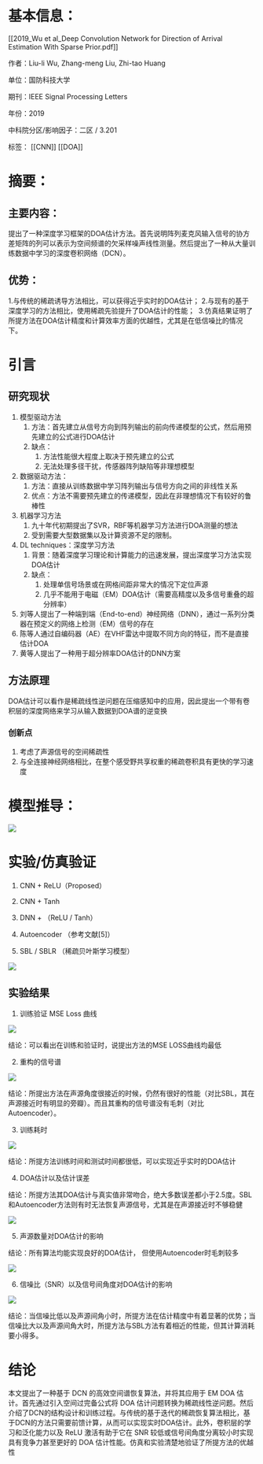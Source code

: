 # 基本信息：

[[2019_Wu et al_Deep Convolution Network for Direction of Arrival Estimation With Sparse Prior.pdf]]

作者：Liu-li Wu, Zhang-meng Liu, Zhi-tao Huang

单位：国防科技大学

期刊：IEEE Signal Processing Letters

年份：2019

中科院分区/影响因子：二区 / 3.201

标签： [[CNN]] [[DOA]]

# 摘要：

## 主要内容：

提出了一种深度学习框架的DOA估计方法。首先说明阵列麦克风输入信号的协方差矩阵的列可以表示为空间频谱的欠采样噪声线性测量。然后提出了一种从大量训练数据中学习的深度卷积网络（DCN）。

## 优势：

1.与传统的稀疏诱导方法相比，可以获得近乎实时的DOA估计；
2.与现有的基于深度学习的方法相比，使用稀疏先验提升了DOA估计的性能； 
3.仿真结果证明了所提方法在DOA估计精度和计算效率方面的优越性，尤其是在低信噪比的情况下。

# 引言

## 研究现状

1.  模型驱动方法
    1.  方法：首先建立从信号方向到阵列输出的前向传递模型的公式，然后用预先建立的公式进行DOA估计
    2.  缺点：
        1.  方法性能很大程度上取决于预先建立的公式
        2.  无法处理多径干扰，传感器阵列缺陷等非理想模型
2.  数据驱动方法：
    1.  方法：直接从训练数据中学习阵列输出与信号方向之间的非线性关系
    2.  优点：方法不需要预先建立的传递模型，因此在非理想情况下有较好的鲁棒性
3.  机器学习方法
    1.  九十年代初期提出了SVR，RBF等机器学习方法进行DOA测量的想法
    2.  受到需要大型数据集以及计算资源不足的限制。
4.  DL techniques：深度学习方法
    1.  背景：随着深度学习理论和计算能力的迅速发展，提出深度学习方法实现DOA估计
    2.  缺点：
        1.  处理单信号场景或在网格间距非常大的情况下定位声源
        2.  几乎不能用于电磁（EM）DOA估计（需要高精度以及多信号重叠的超分辨率）
5.  刘等人提出了一种端到端（End-to-end）神经网络（DNN），通过一系列分类器在预定义的网络上检测（EM）信号的存在
6.  陈等人通过自编码器（AE）在VHF雷达中提取不同方向的特征，而不是直接估计DOA
7.  黄等人提出了一种用于超分辨率DOA估计的DNN方案

## 方法原理

DOA估计可以看作是稀疏线性逆问题在压缩感知中的应用，因此提出一个带有卷积层的深度网络来学习从输入数据到DOA谱的逆变换

### 创新点

1.  考虑了声源信号的空间稀疏性
2.  与全连接神经网络相比，在整个感受野共享权重的稀疏卷积具有更快的学习速度

# 模型推导：

![](https://alidocs.oss-cn-zhangjiakou.aliyuncs.com/res/7jP2lRj7REG6l8g5/img/fc05fff4-9b91-4f51-b613-1a82eee54099.png)

# 实验/仿真验证

1.  CNN + ReLU（Proposed）
    
2.  CNN + Tanh
    
3.  DNN + （ReLU / Tanh）
    
4.  Autoencoder （参考文献[5]）
    
5.  SBL / SBLR （稀疏贝叶斯学习模型）
    

![](https://alidocs.oss-cn-zhangjiakou.aliyuncs.com/res/7jP2lRj7REG6l8g5/img/9421a5a5-9ea8-4ec6-b09c-21e4c7c006af.png)

## 实验结果

1.  训练验证 MSE Loss 曲线
    

![](https://alidocs.oss-cn-zhangjiakou.aliyuncs.com/res/7jP2lRj7REG6l8g5/img/bc622de0-c8c8-46f0-9bf5-63adacc61f61.png)

结论：可以看出在训练和验证时，说提出方法的MSE LOSS曲线均最低

2.  重构的信号谱
    

![](https://alidocs.oss-cn-zhangjiakou.aliyuncs.com/res/7jP2lRj7REG6l8g5/img/e5876558-f9d1-49d7-8862-e695b4061d27.png)

结论：所提出方法在声源角度很接近的时候，仍然有很好的性能（对比SBL，其在声源接近时有明显的旁瓣）。而且其重构的信号谱没有毛刺（对比Autoencoder）。

3.  训练耗时
    

![](https://alidocs.oss-cn-zhangjiakou.aliyuncs.com/res/7jP2lRj7REG6l8g5/img/5aabd199-92ad-4743-95d0-fcafa7342f1b.png)

结论：所提方法训练时间和测试时间都很低，可以实现近乎实时的DOA估计

4.  DOA估计以及估计误差
    

结论：所提方法其DOA估计与真实值非常吻合，绝大多数误差都小于2.5度。SBL和Autoencoder方法则有时无法恢复声源信号，尤其是在声源接近时不够稳健

![](https://alidocs.oss-cn-zhangjiakou.aliyuncs.com/res/7jP2lRj7REG6l8g5/img/dc362d47-b87e-4853-9b5a-a593cfbef86f.png)

5.  声源数量对DOA估计的影响
    

结论：所有算法均能实现良好的DOA估计， 但使用Autoencoder时毛刺较多

![](https://alidocs.oss-cn-zhangjiakou.aliyuncs.com/res/7jP2lRj7REG6l8g5/img/74a4d285-1bb2-4399-96f1-a05315a62d05.png)

6.  信噪比（SNR）以及信号间角度对DOA估计的影响
    

![](https://alidocs.oss-cn-zhangjiakou.aliyuncs.com/res/7jP2lRj7REG6l8g5/img/501908ec-9b6f-44ab-889e-64fff1cef3f6.png)

结论：当信噪比低以及声源间角小时，所提方法在估计精度中有着显著的优势；当信噪比大以及声源间角大时，所提方法与SBL方法有着相近的性能，但其计算消耗要小得多。

# 结论

本文提出了一种基于 DCN 的高效空间谱恢复算法，并将其应用于 EM DOA 估计。首先通过引入空间过完备公式将 DOA 估计问题转换为稀疏线性逆问题。然后介绍了DCN的结构设计和训练过程。与传统的基于迭代的稀疏恢复算法相比，基于DCN的方法只需要前馈计算，从而可以实现实时DOA估计。此外，卷积层的学习和泛化能力以及 ReLU 激活有助于它在 SNR 较低或信号间角度分离较小时实现具有竞争力甚至更好的 DOA 估计性能。仿真和实验清楚地验证了所提方法的优越性